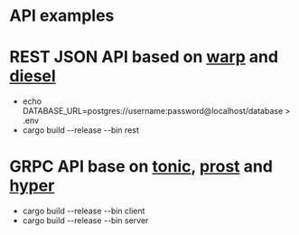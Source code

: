 # API examples

# REST JSON API based on [warp] and [diesel]
- echo DATABASE_URL=postgres://username:password@localhost/database > .env
- cargo build --release --bin rest

# GRPC API base on [tonic], [prost] and [hyper]
- cargo build --release --bin client
- cargo build --release --bin server

<!-- links -->
[warp]: https://github.com/seanmonstar/warp
[diesel]: https://github.com/diesel-rs/diesel
[tonic]: https://github.com/hyperium/tonic
[prost]: https://github.com/danburkert/prost
[hyper]: https://github.com/hyperium/hyper
